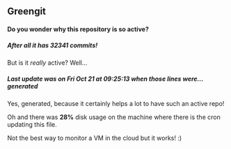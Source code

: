 ## Greengit

#### Do you wonder why this repository is so active?

##### After all it has 32341 commits!

But is it *really* active? Well...

##### Last update was on Fri Oct 21 at 09:25:13 when those lines were... generated

Yes, generated, because it certainly helps a lot to have such an active repo!

Oh and there was **28%** disk usage on the machine
where there is the cron updating this file.

Not the best way to monitor a VM in the cloud but it works! :)
